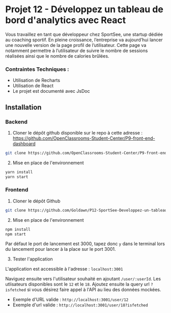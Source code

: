 # Projet 12 - Développez un tableau de bord d'analytics avec React

Vous travaillez en tant que développeur chez SportSee, une startup dédiée au coaching sportif. En pleine croissance, l’entreprise va aujourd’hui lancer une nouvelle version de la page profil de l’utilisateur. Cette page va notamment permettre à l’utilisateur de suivre le nombre de sessions réalisées ainsi que le nombre de calories brûlées.

### Contraintes Techniques :

- Utilisation de Recharts
- Utilisation de React
- Le projet est documenté avec JsDoc

## Installation

### Backend

1. Cloner le dépôt github disponible sur le repo à cette adresse : https://github.com/OpenClassrooms-Student-Center/P9-front-end-dashboard
```bash
git clone https://github.com/OpenClassrooms-Student-Center/P9-front-end-dashboard
```
2. Mise en place de l'environnement
```bash
yarn install
yarn start
```

### Frontend

1. Cloner le dépôt Github
```bash
git clone https://github.com/Goldawn/P12-SportSee-Developpez-un-tableau-de-bord-d-analytics-avec-React
```
2. Mise en place de l'environnement 
```bash
npm install
npm start
```
Par défaut le port de lancement est 3000, tapez donc `y` dans le terminal lors du lancement pour lancer à la place sur le port 3001.

3. Tester l'application 

L'application est accessible à l'adresse : `localhost:3001`

Naviguez ensuite vers l'utilisateur souhaité en ajoutant `/user/:userId`.
Les utlisateurs disponibles sont le `12` et le `18`.
Ajoutez ensuite la query url `?isfetched` si vous désirez faire appel à l'API au lieu des données mockées.

- Exemple d'URL valide : `http://localhost:3001/user/12`
- Exemple d'url valide : `http://localhost:3001/user/18?isfetched`
